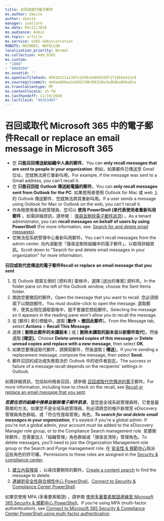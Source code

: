 ```yaml
---
title: 召回或取代電子郵件
ms.author: daeite
author: daeite
manager: joallard
ms.date: 04/21/2020
ms.audience: Admin
ms.topic: article
ms.service: o365-administration
ROBOTS: NOINDEX, NOFOLLOW
localization_priority: Normal
ms.collection: Adm_O365
ms.custom:
- "1860"
- "9000260"
ms.assetid: ''
ms.openlocfilehash: 05016213a1387c5290cb5899359f1f10b5a413c0
ms.sourcegitcommit: 4e0ae808ee2a586339b396320e3edb8ba066a91a
ms.translationtype: MT
ms.contentlocale: zh-TW
ms.lasthandoff: 11/19/2020
ms.locfileid: "49353497"
---
```

# <a name="recall-or-replace-an-email-message-in-microsoft-365"></a><span data-ttu-id="02b68-102">召回或取代 Microsoft 365 中的電子郵件</span><span class="sxs-lookup"><span data-stu-id="02b68-102">Recall or replace an email message in Microsoft 365</span></span>

- <span data-ttu-id="02b68-103">您 **只能召回傳送給組織中人員的郵件**。</span><span class="sxs-lookup"><span data-stu-id="02b68-103">You can **only recall messages that are sent to people in your organization**.</span></span> <span data-ttu-id="02b68-104">例如，如果郵件已傳送至 Gmail 位址，您就無法將它重新叫用。</span><span class="sxs-lookup"><span data-stu-id="02b68-104">For example, if the message was sent to a Gmail address, you can't recall it.</span></span>
- <span data-ttu-id="02b68-105">您 **只能召回從 Outlook 傳送給電腦的郵件**。</span><span class="sxs-lookup"><span data-stu-id="02b68-105">You can **only recall messages sent from Outlook for the PC**.</span></span> <span data-ttu-id="02b68-106">如果使用者使用 Outlook for Mac 或 web 上的 Outlook 傳送郵件，您就無法將其重新叫用。</span><span class="sxs-lookup"><span data-stu-id="02b68-106">If a user sends a message using Outlook for Mac or Outlook on the web, you can't recall it.</span></span>
- <span data-ttu-id="02b68-107">作為租使用者系統管理員，您可以 **使用 PowerShell (來代表使用者重新叫用郵件** 。如需詳細資訊，請參閱： [搜尋並刪除電子郵件訊息](https://docs.microsoft.com/microsoft-365/compliance/search-for-and-delete-messages-in-your-organization)) 。</span><span class="sxs-lookup"><span data-stu-id="02b68-107">As a tenant administrator, you can **recall messages on behalf of users by using PowerShell** (For more information, see: [Search for and delete email messages](https://docs.microsoft.com/microsoft-365/compliance/search-for-and-delete-messages-in-your-organization)).</span></span>
- <span data-ttu-id="02b68-108">您無法從系統管理中心重新叫用郵件。</span><span class="sxs-lookup"><span data-stu-id="02b68-108">You can't recall messages from the admin center.</span></span> <span data-ttu-id="02b68-109">向內滾動至「搜尋並刪除組織中的電子郵件」，以取得詳細資訊。</span><span class="sxs-lookup"><span data-stu-id="02b68-109">Scroll down to "Search for and delete email messages in your organization" for more information.</span></span>

<span data-ttu-id="02b68-110">**召回或取代您傳送的電子郵件**</span><span class="sxs-lookup"><span data-stu-id="02b68-110">**Recall or replace an email message that you sent**</span></span>

1. <span data-ttu-id="02b68-111">在 Outlook 視窗左側的 [資料夾] 窗格中，選擇 [送出的專案] 資料夾。</span><span class="sxs-lookup"><span data-stu-id="02b68-111">In the folder pane on the left of the Outlook window, choose the Sent Items folder.</span></span>
2. <span data-ttu-id="02b68-112">開啟您要撤回的郵件。</span><span class="sxs-lookup"><span data-stu-id="02b68-112">Open the message that you want to recall.</span></span> <span data-ttu-id="02b68-113">您必須按兩下以開啟郵件。</span><span class="sxs-lookup"><span data-stu-id="02b68-113">You must double-click to open the message.</span></span> <span data-ttu-id="02b68-114">選取郵件，使其出現在讀取窗格中，就不會讓您想起郵件。</span><span class="sxs-lookup"><span data-stu-id="02b68-114">Selecting the message so it appears in the reading pane won't allow you to recall the message.</span></span>
3. <span data-ttu-id="02b68-115">從 [郵件] 索引標籤中，選取 [**動作**  >  **撤回此郵件**]。</span><span class="sxs-lookup"><span data-stu-id="02b68-115">From the Message tab, select **Actions** > **Recall This Message**.</span></span>
4. <span data-ttu-id="02b68-116">選擇 [ **刪除此郵件的未讀副本** ] 或 [ **刪除未讀取的副本並以新郵件取代**]，然後選取 **[確定]**。</span><span class="sxs-lookup"><span data-stu-id="02b68-116">Choose **Delete unread copies of this message** or **Delete unread copies and replace with a new message**, then select **OK**.</span></span>
5. <span data-ttu-id="02b68-117">如果您要傳送取代郵件，請撰寫郵件，然後選取 [ **傳送**]。</span><span class="sxs-lookup"><span data-stu-id="02b68-117">If you're sending a replacement message, compose the message, then select **Send**.</span></span>
6. <span data-ttu-id="02b68-118">郵件召回的成功或失敗取決於 Outlook 中的收件者設定。</span><span class="sxs-lookup"><span data-stu-id="02b68-118">The success or failure of a message recall depends on the recipients' settings in Outlook.</span></span>

<span data-ttu-id="02b68-119">如需詳細資訊，包括如何檢查召回，請參閱 [召回或取代您傳送的電子](https://support.office.com/article/35027f88-d655-4554-b4f8-6c0729a723a0)郵件。</span><span class="sxs-lookup"><span data-stu-id="02b68-119">For more information, including how to check on the recall, see [Recall or replace an email message that you sent](https://support.office.com/article/35027f88-d655-4554-b4f8-6c0729a723a0).</span></span>

<span data-ttu-id="02b68-120">**_若要在您的組織中搜尋並刪除電子郵件訊息_**，當您是全域系統管理員時，它會是最簡單的方法。如果您不是全域系統管理員，則必須將您的帳戶新增至 eDiscovery 管理員角色群組，或「符合性搜尋管理」角色。</span><span class="sxs-lookup"><span data-stu-id="02b68-120">**_To search for and delete email messages in your organization_**, it's easiest if you're a global admin. If you're not a global admin, your account must be added to the eDiscovery Manager role group, or to the Compliance Search management role.</span></span> <span data-ttu-id="02b68-121">若要刪除郵件，您需要加入「組織管理」角色群組或「搜尋並清除」管理角色。</span><span class="sxs-lookup"><span data-stu-id="02b68-121">To delete messages, you'll need to join the Organization Management role group or the Search and Purge management role.</span></span> <span data-ttu-id="02b68-122">在 [安全性 & 規範中心](https://protection.office.com/)指派這些角色的許可權。</span><span class="sxs-lookup"><span data-stu-id="02b68-122">Permissions to these roles are assigned in the [Security & compliance center](https://protection.office.com/).</span></span>

1. <span data-ttu-id="02b68-123">[建立內容搜尋](https://docs.microsoft.com/microsoft-365/compliance/content-search) ，以尋找要刪除的郵件。</span><span class="sxs-lookup"><span data-stu-id="02b68-123">[Create a content search](https://docs.microsoft.com/microsoft-365/compliance/content-search) to find the message to delete.</span></span>
2. <span data-ttu-id="02b68-124">[連線到安全性與合規性中心 PowerShell](https://docs.microsoft.com/powershell/exchange/office-365-scc/connect-to-scc-powershell/connect-to-scc-powershell)。</span><span class="sxs-lookup"><span data-stu-id="02b68-124">[Connect to Security & Compliance Center PowerShell](https://docs.microsoft.com/powershell/exchange/office-365-scc/connect-to-scc-powershell/connect-to-scc-powershell).</span></span>

<span data-ttu-id="02b68-125">如果您使用 MFA (多重要素驗證) ，請參閱 [使用多重要素驗證連線至 Microsoft 365 Security & 規範中心 PowerShell](https://docs.microsoft.com/powershell/exchange/office-365-scc/connect-to-scc-powershell/mfa-connect-to-scc-powershell)。</span><span class="sxs-lookup"><span data-stu-id="02b68-125">If you're using MFA (multi-factor authentication), see [Connect to Microsoft 365 Security & Compliance Center PowerShell using multi-factor authentication](https://docs.microsoft.com/powershell/exchange/office-365-scc/connect-to-scc-powershell/mfa-connect-to-scc-powershell).</span></span>
